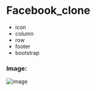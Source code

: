 # Facebook_clone

* icon
* column
* row
* footer
* bootstrap
 
### Image:
![image](https://user-images.githubusercontent.com/105509750/193401762-0815c3e7-83d4-48a9-b48c-22a639662d42.png)
